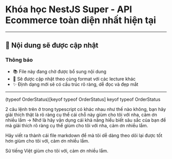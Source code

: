 # Khóa học NestJS Super - API Ecommerce toàn diện nhất hiện tại

---

## 📝 **Nội dung sẽ được cập nhật**

### **Thông báo**

- 📚 File này đang chờ được bổ sung nội dung
- 🔄 Sẽ được cập nhật theo cùng format với các lecture khác
- ✨ Định dạng mới sẽ có cấu trúc rõ ràng, dễ đọc và đẹp mắt

---

(typeof OrderStatus)[keyof typeof OrderStatus]
keyof typeof OrderStatus

2 câu lệnh trên ở trong typescript có khác nhau như thế nào không, bạn hãy giải thích thật là rõ ràng cụ thể cái chỗ này giùm cho tôi với nha, cảm ơn nhiều lắm -> Nhớ là hãy vận dụng cái khả năng hiểu biết sâu sắc của bạn để mà giải thích rõ ràng cụ thể giùm cho tôi với nha, cảm ơn nhiều lắm.

Hãy viết ra thành cái file markdown để mà tôi dễ dàng theo dõi lại được tốt hơn giùm cho tôi với, cảm ơn nhiều lắm.

Sử tiếng Việt giùm cho tôi với, cảm ơn nhiều lắm.
